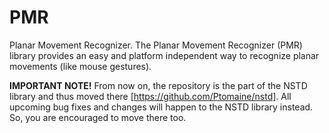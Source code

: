 # PMR
Planar Movement Recognizer. The Planar Movement Recognizer (PMR) library provides an easy and platform independent way to recognize planar movements (like mouse gestures).

<b>IMPORTANT NOTE!</b> From now on, the repository is the part of the NSTD library and thus moved there [https://github.com/Ptomaine/nstd]. All upcoming bug fixes and changes will happen to the NSTD library instead. So, you are encouraged to move there too.
